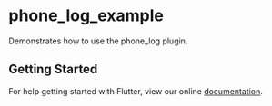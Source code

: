 # phone_log_example

Demonstrates how to use the phone_log plugin.

## Getting Started

For help getting started with Flutter, view our online
[documentation](https://flutter.io/).
